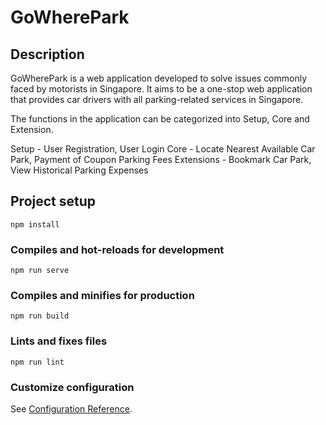 # GoWherePark
## Description
GoWherePark is a web application developed to solve issues commonly faced by motorists in Singapore. It aims to be a one-stop web application that provides car drivers with all parking-related services in Singapore.

The functions in the application can be categorized into Setup, Core and Extension. 

Setup - User Registration, User Login
Core - Locate Nearest Available Car Park, Payment of Coupon Parking Fees
Extensions - Bookmark Car Park, View Historical Parking Expenses

## Project setup
```
npm install
```

### Compiles and hot-reloads for development
```
npm run serve
```

### Compiles and minifies for production
```
npm run build
```

### Lints and fixes files
```
npm run lint
```

### Customize configuration
See [Configuration Reference](https://cli.vuejs.org/config/).

